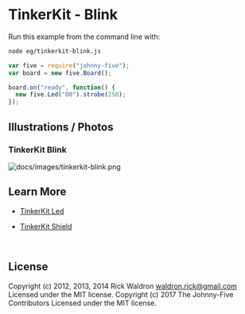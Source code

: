 <!--remove-start-->

# TinkerKit - Blink

<!--remove-end-->








Run this example from the command line with:
```bash
node eg/tinkerkit-blink.js
```


```javascript
var five = require("johnny-five");
var board = new five.Board();

board.on("ready", function() {
  new five.Led("O0").strobe(250);
});

```


## Illustrations / Photos


### TinkerKit Blink



![docs/images/tinkerkit-blink.png](images/tinkerkit-blink.png)  







## Learn More

- [TinkerKit Led](http://tinkerkit.tihhs.nl/led-red-10mm/)

- [TinkerKit Shield](http://tinkerkit.tihhs.nl/shield/)

&nbsp;

<!--remove-start-->

## License
Copyright (c) 2012, 2013, 2014 Rick Waldron <waldron.rick@gmail.com>
Licensed under the MIT license.
Copyright (c) 2017 The Johnny-Five Contributors
Licensed under the MIT license.

<!--remove-end-->
